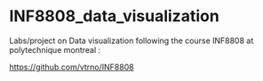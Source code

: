 # INF8808_data_visualization
Labs/project on Data visualization following the course INF8808 at polytechnique montreal : 

https://github.com/vtrno/INF8808
